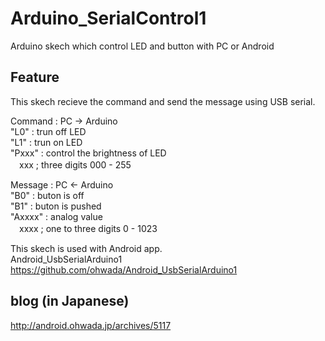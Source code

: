 Arduino_SerialControl1
======================

Arduino skech which control LED and button with PC or Android

## Feature
This skech recieve the command and send the message using USB serial.<br>

Command : PC -> Arduino<br>
"L0" : trun off LED<br>
"L1" : trun on LED<br>
"Pxxx" : control the brightness of LED<br>
　xxx ; three digits 000 - 255<br>

Message : PC <- Arduino<br>
"B0" : buton is off<br>
"B1" : buton is pushed<br>
"Axxxx" : analog value<br>
　xxxx ; one to three digits 0 - 1023<br>

This skech is used with Android app.<br>
Android_UsbSerialArduino1<br>
https://github.com/ohwada/Android_UsbSerialArduino1

## blog (in Japanese)
http://android.ohwada.jp/archives/5117

